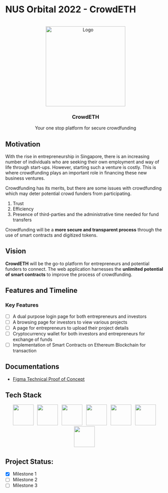 # NUS Orbital 2022 - CrowdETH

<!-- PROJECT LOGO -->
<br />
<div align="center">
  <img src="https://i.giphy.com/media/6Jnbt9rItVcqQRl7ae/giphy.webp" alt="Logo" width="250" height="250">

  <h3 align="center">CrowdETH</h3>
  
  <p align="center">
    Your one stop platform for secure crowdfunding
  </p>
</div>

## Motivation

With the rise in entrepreneurship in Singapore, there is an increasing number of individuals who are seeking their own employment and way of life through start-ups.
However, starting such a venture is costly. This is where crowdfunding plays an important role in financing these new business ventures.

Crowdfunding has its merits, but there are some issues with crowdfunding which may deter potential crowd funders from participating.
1. Trust
2. Efficiency
3. Presence of third-parties and the administrative time needed for fund transfers

Crowdfunding will be a **more secure and transparent process** through the use of smart contracts and digitized tokens.

## Vision

**CrowdETH** will be the go-to platform for entrepreneurs and potential funders to connect. The web application harnesses the **unlimited potential of smart contracts** to improve the process of crowdfunding.

## Features and Timeline
### Key Features

- [ ] A dual purpose login page for both entrepreneurs and investors
- [ ] A browsing page for investors to view various projects
- [ ] A page for entrepreneurs to upload their project details
- [ ] Cryptocurrency wallet for both investors and entrepreneurs for exchange of funds
- [ ] Implementation of Smart Contracts on Ethereum Blockchain for transaction

## Documentations

- [Figma Technical Proof of Concept](https://www.figma.com/file/uPUSzbwsr3ooL7ELvyhIEj/CrowdETH-Wireframing?node-id=500071%3A481)

## Tech Stack
 <!-- markdownlint-disable MD033 -->
 <!-- The lack of line breaks within anchor tags is due to a weird underline appearing when line breaks are present. -->
<p align="center">
  <a href="https://en.wikipedia.org/wiki/HTML5" title="HTML"><img src="https://upload.wikimedia.org/wikipedia/commons/thumb/6/61/HTML5_logo_and_wordmark.svg/130px-HTML5_logo_and_wordmark.svg.png" height="65" width="auto" /></a>
  &nbsp;
  <a href="https://en.wikipedia.org/wiki/CSS" title="CSS"><img src="https://upload.wikimedia.org/wikipedia/commons/thumb/d/d5/CSS3_logo_and_wordmark.svg/120px-CSS3_logo_and_wordmark.svg.png" height="65" width="auto" /></a>
  &nbsp;
  <a href="https://reactjs.org" title="React"><img src="https://upload.wikimedia.org/wikipedia/commons/thumb/a/a7/React-icon.svg/220px-React-icon.svg.png" height="65" width="auto" /></a>
  &nbsp;
  <a href="https://nodejs.org/en/" title="Node.js"><img src="https://nodejs.org/static/images/logo.svg" height="65" width="auto" /></a>
  &nbsp;
  <a href="https://ethereum.org/en/" title="Ethereum"><img src="https://ethereum.org/static/6b935ac0e6194247347855dc3d328e83/cdbe4/eth-diamond-black.webp" height="65" width="auto" /></a>
  &nbsp;
  <a href="https://soliditylang.org/" title="MetaMask"><img src="https://docs.metamask.io/metamask-fox.svg" height="65" width="auto" /></a>
  &nbsp;
  <a href="https://soliditylang.org/" title="Solidity"><img src="https://soliditylang.org/images/logo.svg" height="65" width="auto" /></a>
  &nbsp;
  
</p>
<!-- markdownlint-enable MD033 -->

## Project Status: 

- [x] Milestone 1
- [ ] Milestone 2
- [ ] Milestone 3
